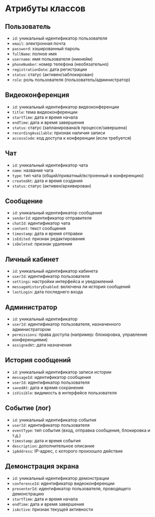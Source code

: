 # Атрибуты классов

## Пользователь

- `id`: уникальный идентификатор пользователя  
- `email`: электронная почта  
- `password`: хэшированный пароль  
- `fullName`: полное имя  
- `username`: имя пользователя (никнейм)  
- `phoneNumber`: номер телефона (необязательно)  
- `registrationDate`: дата регистрации  
- `status`: статус (активен/заблокирован)  
- `role`: роль пользователя (пользователь/администратор)

## Видеоконференция

- `id`: уникальный идентификатор видеоконференции  
- `title`: тема видеоконференции  
- `startTime`: дата и время начала  
- `endTime`: дата и время завершения  
- `status`: статус (запланирована/в процессе/завершена)  
- `recordingAvailable`: признак наличия записи  
- `accessCode`: код доступа к конференции (если требуется)

## Чат

- `id`: уникальный идентификатор чата  
- `name`: название чата  
- `type`: тип чата (общий/приватный/встроенный в конференцию)  
- `createdAt`: дата и время создания  
- `status`: статус (активен/архивирован)

## Сообщение

- `id`: уникальный идентификатор сообщения  
- `senderId`: идентификатор отправителя  
- `chatId`: идентификатор чата  
- `content`: текст сообщения  
- `timestamp`: дата и время отправки  
- `isEdited`: признак редактирования  
- `isDeleted`: признак удаления

## Личный кабинет

- `id`: уникальный идентификатор кабинета  
- `userId`: идентификатор пользователя  
- `settings`: настройки интерфейса и уведомлений  
- `messageHistoryEnabled`: включена ли история сообщений  
- `lastLogin`: дата последнего входа

## Администратор

- `id`: уникальный идентификатор  
- `userId`: идентификатор пользователя, назначенного администратором  
- `permissions`: права доступа (например: блокировка, управление конференциями)  
- `assignedAt`: дата назначения

## История сообщений

- `id`: уникальный идентификатор записи истории  
- `messageId`: идентификатор сообщения  
- `userId`: идентификатор пользователя  
- `savedAt`: дата и время сохранения  
- `isVisible`: видимость в интерфейсе пользователя

## Событие (лог)

- `id`: уникальный идентификатор события  
- `userId`: идентификатор пользователя  
- `eventType`: тип события (вход, отправка сообщения, блокировка и т.д.)  
- `timestamp`: дата и время события  
- `description`: дополнительное описание  
- `ipAddress`: IP-адрес, с которого произошло действие

## Демонстрация экрана

- `id`: уникальный идентификатор демонстрации  
- `conferenceId`: идентификатор видеоконференции  
- `presenterId`: идентификатор пользователя, проводящего демонстрацию  
- `startTime`: дата и время начала  
- `endTime`: дата и время завершения  
- `isActive`: признак текущей активности
